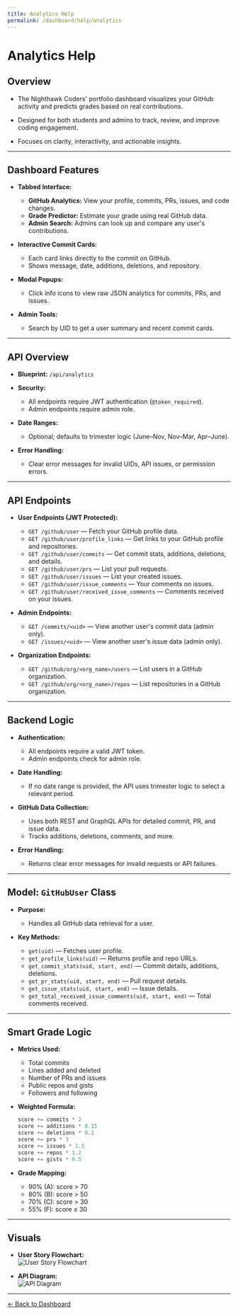 ```yaml
---
title: Analytics Help
permalink: /dashboard/help/analytics
---
```


# Analytics Help

## Overview

- The Nighthawk Coders' portfolio dashboard visualizes your GitHub activity and predicts grades based on real contributions.

- Designed for both students and admins to track, review, and improve coding engagement.

- Focuses on clarity, interactivity, and actionable insights.

---

## Dashboard Features

- **Tabbed Interface:**  
  - **GitHub Analytics:** View your profile, commits, PRs, issues, and code changes.
  - **Grade Predictor:** Estimate your grade using real GitHub data.
  - **Admin Search:** Admins can look up and compare any user's contributions.

- **Interactive Commit Cards:**  
  - Each card links directly to the commit on GitHub.
  - Shows message, date, additions, deletions, and repository.

- **Modal Popups:**  
  - Click info icons to view raw JSON analytics for commits, PRs, and issues.

- **Admin Tools:**  
  - Search by UID to get a user summary and recent commit cards.

---

## API Overview

- **Blueprint:** `/api/analytics`

- **Security:**  
  - All endpoints require JWT authentication (`@token_required`).
  - Admin endpoints require admin role.

- **Date Ranges:**  
  - Optional; defaults to trimester logic (June–Nov, Nov–Mar, Apr–June).

- **Error Handling:**  
  - Clear error messages for invalid UIDs, API issues, or permission errors.

---

## API Endpoints

- **User Endpoints (JWT Protected):**
  - `GET /github/user` — Fetch your GitHub profile data.
  - `GET /github/user/profile_links` — Get links to your GitHub profile and repositories.
  - `GET /github/user/commits` — Get commit stats, additions, deletions, and details.
  - `GET /github/user/prs` — List your pull requests.
  - `GET /github/user/issues` — List your created issues.
  - `GET /github/user/issue_comments` — Your comments on issues.
  - `GET /github/user/received_issue_comments` — Comments received on your issues.

- **Admin Endpoints:**
  - `GET /commits/<uid>` — View another user's commit data (admin only).
  - `GET /issues/<uid>` — View another user's issue data (admin only).

- **Organization Endpoints:**
  - `GET /github/org/<org_name>/users` — List users in a GitHub organization.
  - `GET /github/org/<org_name>/repos` — List repositories in a GitHub organization.

---

## Backend Logic

- **Authentication:**  
  - All endpoints require a valid JWT token.
  - Admin endpoints check for admin role.

- **Date Handling:**  
  - If no date range is provided, the API uses trimester logic to select a relevant period.

- **GitHub Data Collection:**  
  - Uses both REST and GraphQL APIs for detailed commit, PR, and issue data.
  - Tracks additions, deletions, comments, and more.

- **Error Handling:**  
  - Returns clear error messages for invalid requests or API failures.

---

## Model: `GitHubUser` Class

- **Purpose:**  
  - Handles all GitHub data retrieval for a user.

- **Key Methods:**
  - `get(uid)` — Fetches user profile.
  - `get_profile_links(uid)` — Returns profile and repo URLs.
  - `get_commit_stats(uid, start, end)` — Commit details, additions, deletions.
  - `get_pr_stats(uid, start, end)` — Pull request details.
  - `get_issue_stats(uid, start, end)` — Issue details.
  - `get_total_received_issue_comments(uid, start, end)` — Total comments received.

---

## Smart Grade Logic

- **Metrics Used:**
  - Total commits
  - Lines added and deleted
  - Number of PRs and issues
  - Public repos and gists
  - Followers and following

- **Weighted Formula:**
  ```js
  score += commits * 2
  score += additions * 0.15
  score += deletions * 0.1
  score += prs * 3
  score += issues * 1.5
  score += repos * 1.2
  score += gists * 0.5
  ```

- **Grade Mapping:**
  - 90% (A): score > 70
  - 80% (B): score > 50
  - 70% (C): score > 30
  - 55% (F): score ≤ 30

---

## Visuals

- **User Story Flowchart:**  
  ![User Story Flowchart](https://github.com/user-attachments/assets/d3d4de2f-122f-41e8-b75a-341206f69914)

- **API Diagram:**  
  ![API Diagram](https://github.com/user-attachments/assets/f44da398-cb3d-43ef-b79b-9c6fdd6c30cd)


---

<a href="/dashboard" class="inline-block mb-4 px-4 py-2 rounded bg-blue-600 hover:bg-blue-700 text-white font-semibold no-underline">
  ← Back to Dashboard
</a>

